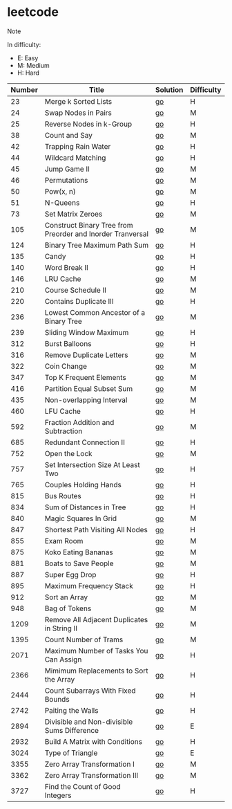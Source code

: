 # leetcode

> [!Note]
> In difficulty:
>
> - E: Easy
> - M: Medium
> - H: Hard
>

| Number | Title | Solution | Difficulty |
| - | - | - | - |
| 23 | Merge k Sorted Lists | [go](/Hard/23%20Merge%20k%20Sorted%20Lists.md) | H |
| 24 | Swap Nodes in Pairs | [go](/Medium/24%20Swap%20Nodes%20in%20Pairs.md) | M |
| 25 | Reverse Nodes in k-Group | [go](/Hard/25%20Reverse%20Nodes%20in%20k-Group.md) | H |
| 38 | Count and Say | [go](/Medium/38%20Count%20and%20Say.md) | M |
| 42 | Trapping Rain Water | [go](/Hard/42%20Trapping%20Rain%20Water.md) | H |
| 44 | Wildcard Matching | [go](/Hard/44%20Wildcard%20Matching.md) | H |
| 45 | Jump Game II | [go](/Medium/45%20Jump%20Game%20II.md) | M |
| 46 | Permutations | [go](/Medium/46%20Permutations.md) | M |
| 50 | Pow(x, n) | [go](/Medium/50%20Pow(x,%20n).md) | M |
| 51 | N-Queens | [go](/Hard/51%20N-Queens.md) | H |
| 73 | Set Matrix Zeroes | [go](/Medium/73%20Set%20Matrix%20Zeroes.md) | M |
| 105 | Construct Binary Tree from Preorder and Inorder Tranversal | [go](/Medium/105%20Construct%20Binary%20Tree%20from%20Preorder%20and%20Inorder%20Tranversal.md) | M |
| 124 | Binary Tree Maximum Path Sum | [go](Hard/124%20Binary%20Tree%20Maximum%20Path%20Sum.md) | H |
| 135 | Candy | [go](/Hard/135%20Candy.md) | H |
| 140 | Word Break II | [go](/Hard/140%20Word%20Break%20II.md) | H |
| 146 | LRU Cache | [go](/Medium/146%20LRU%20Cache.md) | M |
| 210 | Course Schedule II | [go](/Medium/210%20Course%20Schedule%20II.md) | M |
| 220 | Contains Duplicate III | [go](/Hard/220%20Contains%20Duplicate%20III.md) | H |
| 236 | Lowest Common Ancestor of a Binary Tree | [go](/Medium/236%20Lowest%20Common%20Ancestor%20of%20a%20Binary%20Tree.md) | M |
| 239 | Sliding Window Maximum | [go](/Hard/239%20Sliding%20Window%20Maximum.md) | H |
| 312 | Burst Balloons | [go](/Hard/312%20Burst%20Balloons.md) | H |
| 316 |  Remove Duplicate Letters | [go](/Medium/316.%20Remove%20Duplicate%20Letters.md) | M |
| 322 | Coin Change | [go](/Medium/322%20Coin%20Change.md) | M |
| 347 | Top K Frequent Elements | [go](/Medium/347%20Top%20K%20Frequent%20Elements.md) | M |
| 416 | Partition Equal Subset Sum | [go](/Medium/416%20Partition%20Equal%20Subset%20Sum.md) | M |
| 435 | Non-overlapping Interval | [go](/Medium/435%20Non-overlapping%20Intervals.md) | M |
| 460 | LFU Cache | [go](/Hard/460%20LFU%20Cache.md) | H |
| 592 | Fraction Addition and Subtraction | [go](/Medium/592%20Fraction%20Addition%20and%20Subtraction.md) | M |
| 685 | Redundant Connection II | [go](/Hard/685%20Redundant%20Connection%20II.md) | H |
| 752 | Open the Lock | [go](/Medium/752%20Open%20the%20Lock.md) | M |
| 757 | Set Intersection Size At Least Two | [go](/Hard/757%20Set%20Intersection%20Size%20At%20Least%20Two.md) | H |
| 765 | Couples Holding Hands | [go](/Hard/765%20Couples%20Holding%20Hands.md) | H |
| 815 | Bus Routes | [go](/Hard/815%20Bus%20Routes.md) | H |
| 834 | Sum of Distances in Tree | [go](/Hard/834%20Sum%20of%20Distances%20in%20Tree.md) | H |
| 840 | Magic Squares In Grid | [go](/Medium/840%20Magic%20Squares%20In%20Grid.md) | M |
| 847 | Shortest Path Visiting All Nodes | [go](/Hard/847%20Shortest%20Path%20Visiting%20All%20Nodes.md) | H |
| 855 | Exam Room | [go](/Medium/855%20Exam%20Room.md) | M |
| 875 | Koko Eating Bananas | [go](/Medium/875%20Koko%20Eating%20Bananas.md) | M |
| 881 | Boats to Save People | [go](/Medium/881%20Boats%20to%20Save%20People.md) | M |
| 887 | Super Egg Drop | [go](/Hard/887%20Super%20Egg%20Drop.md) | H |
| 895 | Maximum Frequency Stack | [go](/Hard/895%20Maximum%20Frequency%20Stack.md) | H |
| 912 | Sort an Array | [go](/Medium/912%20Sort%20an%20Array.md) | M |
| 948 | Bag of Tokens | [go](/Medium/948%20Bag%20Of%20Tokens.md) | M |
| 1209 | Remove All Adjacent Duplicates in String II | [go](/Medium/1209%20Remove%20All%20Adjacent%20Duplicates%20in%20String%20II.md) | M |
| 1395 | Count Number of Trams | [go](/Medium/1395%20Count%20Number%20of%20Teams.md) | M |
| 2071 | Maximum Number of Tasks You Can Assign | [go](/Hard/2071%20Maximum%20Number%20of%20Tasks%20You%20Can%20Assign.md) | H |
| 2366 | Mimimum Replacements to Sort the Array | [go](/Hard/2366%20Minimum%20Replacements%20to%20Sort%20the%20Array.md) | H |
| 2444 | Count Subarrays With Fixed Bounds | [go](/Hard/2444%20Count%20Subarrays%20With%20Fixed%20Bounds.md) | H |
| 2742 | Paiting the Walls | [go](/Hard/2742%20Painting%20the%20Walls.md) | H |
| 2894 | Divisible and Non-divisible Sums Difference | [go](/Easy/2894%20Divisible%20and%20Non-divisible%20Sums%20Difference.md) | E |
| 2932 | Build A Matrix with Conditions | [go](/Hard/2932%20Build%20A%20Matrix%20With%20Conditions.md) | H |
| 3024 | Type of Triangle | [go](/Easy/3024%20Type%20of%20Triangle.md) | E |
| 3355 | Zero Array Transformation I | [go](/Medium/3355%20Zero%20Array%20Transformation%20I.md) | M |
| 3362 | Zero Array Transformation III | [go](/Medium/3362%20Zero%20Array%20Transformation%20III.md) | M |
| 3727 | Find the Count of Good Integers | [go](/Hard/3727%20Find%20the%20Count%20of%20Good%20Integers.md) | H |
